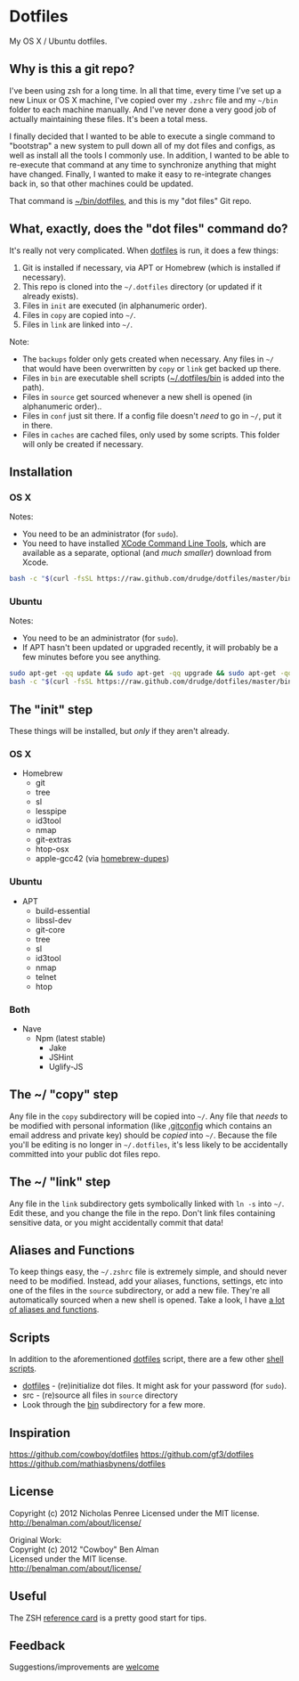 # Dotfiles

My OS X / Ubuntu dotfiles.

## Why is this a git repo?

I've been using zsh for a long time. In all that time, every time I've set up a new Linux or OS X machine, I've copied over my `.zshrc` file and my `~/bin` folder to each machine manually. And I've never done a very good job of actually maintaining these files. It's been a total mess.

I finally decided that I wanted to be able to execute a single command to "bootstrap" a new system to pull down all of my dot files and configs, as well as install all the tools I commonly use. In addition, I wanted to be able to re-execute that command at any time to synchronize anything that might have changed. Finally, I wanted to make it easy to re-integrate changes back in, so that other machines could be updated.

That command is [~/bin/dotfiles][dotfiles], and this is my "dot files" Git repo.

[dotfiles]: https://github.com/drudge/dotfiles/blob/master/bin/dotfiles
[bin]: https://github.com/drudge/dotfiles/tree/master/bin

## What, exactly, does the "dot files" command do?

It's really not very complicated. When [dotfiles][dotfiles] is run, it does a few things:

1. Git is installed if necessary, via APT or Homebrew (which is installed if necessary).
2. This repo is cloned into the `~/.dotfiles` directory (or updated if it already exists).
2. Files in `init` are executed (in alphanumeric order).
3. Files in `copy` are copied into `~/`.
4. Files in `link` are linked into `~/`.

Note:

* The `backups` folder only gets created when necessary. Any files in `~/` that would have been overwritten by `copy` or `link` get backed up there.
* Files in `bin` are executable shell scripts ([~/.dotfiles/bin][bin] is added into the path).
* Files in `source` get sourced whenever a new shell is opened (in alphanumeric order)..
* Files in `conf` just sit there. If a config file doesn't _need_ to go in `~/`, put it in there.
* Files in `caches` are cached files, only used by some scripts. This folder will only be created if necessary.

## Installation
### OS X
Notes:

* You need to be an administrator (for `sudo`).
* You need to have installed [XCode Command Line Tools](https://developer.apple.com/downloads/index.action?=command%20line%20tools), which are available as a separate, optional (and _much smaller_) download from Xcode.

```sh
bash -c "$(curl -fsSL https://raw.github.com/drudge/dotfiles/master/bin/dotfiles)" && source ~/.zshrc
```

### Ubuntu
Notes:

* You need to be an administrator (for `sudo`).
* If APT hasn't been updated or upgraded recently, it will probably be a few minutes before you see anything.

```sh
sudo apt-get -qq update && sudo apt-get -qq upgrade && sudo apt-get -qq install curl && echo &&
bash -c "$(curl -fsSL https://raw.github.com/drudge/dotfiles/master/bin/dotfiles)" && source ~/.zshrc
```

## The "init" step
These things will be installed, but _only_ if they aren't already.

### OS X
* Homebrew
  * git
  * tree
  * sl
  * lesspipe
  * id3tool
  * nmap
  * git-extras
  * htop-osx
  * apple-gcc42 (via [homebrew-dupes](https://github.com/Homebrew/homebrew-dupes/blob/master/apple-gcc42.rb))

### Ubuntu
* APT
  * build-essential
  * libssl-dev
  * git-core
  * tree
  * sl
  * id3tool
  * nmap
  * telnet
  * htop

### Both
* Nave
  * Npm (latest stable)
    * Jake
    * JSHint
    * Uglify-JS

## The ~/ "copy" step
Any file in the `copy` subdirectory will be copied into `~/`. Any file that _needs_ to be modified with personal information (like [.gitconfig](https://github.com/drudge/dotfiles/blob/master/copy/.gitconfig) which contains an email address and private key) should be _copied_ into `~/`. Because the file you'll be editing is no longer in `~/.dotfiles`, it's less likely to be accidentally committed into your public dot files repo.

## The ~/ "link" step
Any file in the `link` subdirectory gets symbolically linked with `ln -s` into `~/`. Edit these, and you change the file in the repo. Don't link files containing sensitive data, or you might accidentally commit that data!

## Aliases and Functions
To keep things easy, the `~/.zshrc` file is extremely simple, and should never need to be modified. Instead, add your aliases, functions, settings, etc into one of the files in the `source` subdirectory, or add a new file. They're all automatically sourced when a new shell is opened. Take a look, I have [a lot of aliases and functions](https://github.com/drudge/dotfiles/tree/master/source).

## Scripts
In addition to the aforementioned [dotfiles][dotfiles] script, there are a few other [shell scripts][bin].

* [dotfiles][dotfiles] - (re)initialize dot files. It might ask for your password (for `sudo`).
* src - (re)source all files in `source` directory
* Look through the [bin][bin] subdirectory for a few more.

## Inspiration
<https://github.com/cowboy/dotfiles> 
<https://github.com/gf3/dotfiles>  
<https://github.com/mathiasbynens/dotfiles>

## License
Copyright (c) 2012 Nicholas Penree
Licensed under the MIT license.  
<http://benalman.com/about/license/>

Original Work:  
Copyright (c) 2012 "Cowboy" Ben Alman  
Licensed under the MIT license.  
<http://benalman.com/about/license/>

## Useful

The ZSH [reference card](http://www.bash2zsh.com/zsh_refcard/refcard.pdf) is a pretty good start for tips.

## Feedback

Suggestions/improvements are [welcome](https://github.com/drudge/dotfiles/issues)